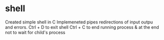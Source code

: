 # shell
Created simple shell in C
Implemeneted pipes redirections of input outpu and errors.
Ctrl + D to exit shell 
Ctrl + C to end running process
& at the end not to wait for child's process

